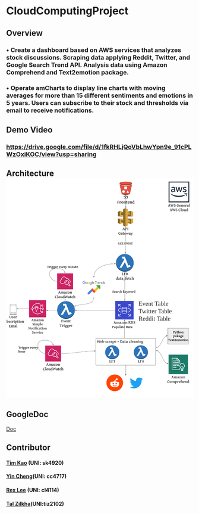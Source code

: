 # CloudComputingProject

## Overview ##
### •	Create a dashboard based on AWS services that analyzes stock discussions. Scraping data applying Reddit, Twitter, and Google Search Trend API. Analysis data using Amazon Comprehend and Text2emotion package.
### •	Operate amCharts to display line charts with moving averages for more than 15 different sentiments and emotions in 5 years. Users can subscribe to their stock and thresholds via email to receive notifications.


## Demo Video ##
### https://drive.google.com/file/d/1fkRHLjQoVbLhwYpn9e_91cPLWzOxiKOC/view?usp=sharing


## Architecture![image](https://github.com/tim-kao/CloudComputingProject/blob/main/snapshot/Cloud%20Computing%20Project.png)

## GoogleDoc ##
[Doc](https://docs.google.com/document/d/1gXInC-6Qhd7_PIMrfa9pfa3rOAB2pv5xE9oXymQG6Uc/edit)

## Contributor ##
#### [Tim Kao](https://github.com/tim-kao) (UNI: sk4920)
#### [Yin Cheng](https://github.com/jyincheng)(UNI: cc4717)
#### [Rex Lee](https://github.com/cloudadvance0709) (UNI: cl4114)
#### [Tal Zilkha](https://github.com/tzilkha)(UNI:tiz2102)
